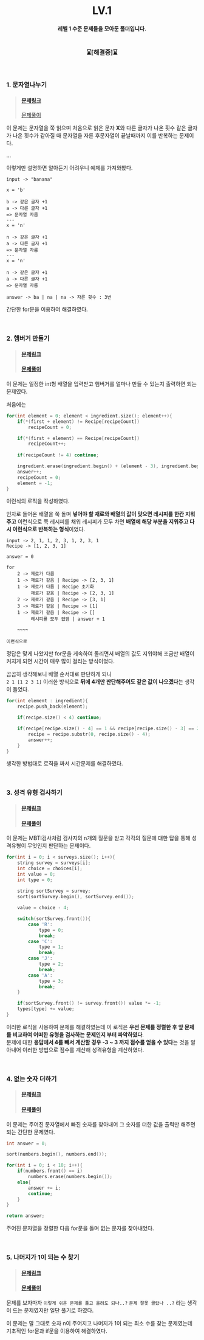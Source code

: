 <div align='center'>

# LV.1
#### 레벨 1 수준 문제들을 모아둔 폴더입니다. <br><br>

### ⌛[**해결중**]⌛
<br>

<div align='left'>

### 1. 문자열나누기<br>
> #### [문제링크](https://school.programmers.co.kr/learn/courses/30/lessons/140108)
> [문제풀이](https://github.com/ehdbs28/Algorithm/blob/main/PROGRAMMERS/Level_1/LV1_StringDivide.cpp)

이 문제는 문자열을 쭉 읽으며 처음으로 읽은 문자 **X**와 다른 글자가 나온 횟수 같은 글자가 나온 횟수가 같아질 때 문자열을 자른 후문자열이 끝날때까지 이를 반복하는 문제이다.

...

이렇게만 설명하면 알아듣기 어려우니 예제를 가져와봤다.

```
input -> "banana"

x = 'b'

b -> 같은 글자 +1
a -> 다른 글자 +1
=> 문자열 자름
---
x = 'n'

n -> 같은 글자 +1
a -> 다른 글자 +1
=> 문자열 자름
---
x = 'n'

n -> 같은 글자 +1
a -> 다른 글자 +1
=> 문자열 자름

answer -> ba | na | na -> 자른 횟수 : 3번
```

간단한 for문을 이용하여 해결하였다.

<br>

### 2. 햄버거 만들기<br>
> #### [문제링크](https://school.programmers.co.kr/learn/courses/30/lessons/133502)
> #### [문제풀이](https://github.com/ehdbs28/Algorithm/blob/main/PROGRAMMERS/Level_1/LV1_MakeAHamberger.cpp)

이 문제는 일정한 int형 배열을 입력받고 햄버거를 얼마나 만들 수 있는지 출력하면 되는 문제였다.

처음에는 
```cpp
for(int element = 0; element < ingredient.size(); element++){
    if(*(first + element) != Recipe[recipeCount])
        recipeCount = 0;

    if(*(first + element) == Recipe[recipeCount]) 
        recipeCount++;
    
    if(recipeCount != 4) continue;

    ingredient.erase(ingredient.begin() + (element - 3), ingredient.begin() + element + 1);
    answer++;
    recipeCount = 0;
    element = -1;
}
```
이런식의 로직을 작성하였다.

인자로 들어온 배열을 쭉 돌며 **넣어야 할 재료와 배열의 값이 맞으면 레시피를 한칸 지워주고** 이런식으로 쭉 레시피를 채워 레시피가 모두 차면 **배열에 해당 부분을 지워주고 다시 이런식으로 반복하는 형식**이었다.

```
input -> 2, 1, 1, 2, 3, 1, 2, 3, 1
Recipe -> [1, 2, 3, 1]

answer = 0

for
    2 -> 재료가 다름
    1 -> 재료가 같음 | Recipe -> [2, 3, 1]
    1 -> 재료가 다름 | Recipe 초기화
         재료가 같음 | Recipe -> [2, 3, 1]
    2 -> 재료가 같음 | Recipe -> [3, 1]
    3 -> 재료가 같음 | Recipe -> [1]
    1 -> 재료가 같음 | Recipe -> []
         레시피를 모두 없앰 | answer + 1
        
    ~~~~

이런식으로
```

정답은 맞게 나왔지만 for문을 게속하여 돌리면서 배열의 값도 지워야해 조금만 배열이 커지게 되면 시간이 매우 많이 걸리는 방식이었다.

곰곰히 생각해보니 배열 순서대로 판단하게 되니<br> 
`2 1 [1 2 3 1]` 이러한 방식으로 **뒤에 4개만 판단해주어도 같은 값이 나오겠다**는 생각이 들었다.

```cpp
for(int element : ingredient){
    recipe.push_back(element);

    if(recipe.size() < 4) continue;

    if(recipe[recipe.size() - 4] == 1 && recipe[recipe.size() - 3] == 2 && recipe[recipe.size() - 2] == 3 && recipe[recipe.size() - 1] == 1){
        recipe = recipe.substr(0, recipe.size() - 4);
        answer++;
    }
} 
```
생각한 방법대로 로직을 짜서 시간문제를 해결하였다.

<br>

### 3. 성격 유형 검사하기<br>
> #### [문제링크](https://school.programmers.co.kr/learn/courses/30/lessons/118666)
> #### [문제풀이](https://github.com/ehdbs28/Algorithm/blob/main/PROGRAMMERS/Level_1/LV1_Checking%20personality%20type.cpp)

이 문제는 MBTI검사처럼 검사지의 n개의 질문을 받고 각각의 질문에 대한 답을 통해 성격유형이 무엇인지 판단하는 문제이다.

```cpp
for(int i = 0; i < surveys.size(); i++){
    string survey = surveys[i];
    int choice = choices[i];
    int value = 0;
    int type = 0;
    
    string sortSurvey = survey;
    sort(sortSurvey.begin(), sortSurvey.end());

    value = choice - 4;

    switch(sortSurvey.front()){
        case 'R':
            type = 0;
            break;
        case 'C':
            type = 1;
            break;
        case 'J':
            type = 2;
            break;
        case 'A':
            type = 3;
            break;
    }

    if(sortSurvey.front() != survey.front()) value *= -1;
    types[type] += value;
}
```

이러한 로직을 사용하여 문제를 해결하였는데 이 로직은 **우선 문제를 정렬한 후 앞 문제를 비교하여 어떠한 유형을 검사하는 문제인지 부터 파악하였다**.
<br>
문제에 대한 **응답에서 4를 빼서 계산할 경우 -3 ~ 3 까지 점수를 얻을 수 있다**는 것을 알아내어 이러한 방법으로 점수를 계산해 성격유형을 계산하였다.

<br>

### 4. 없는 숫자 더하기
> #### [문제링크](https://school.programmers.co.kr/learn/courses/30/lessons/86051)
> #### [문제풀이](https://github.com/ehdbs28/Algorithm/blob/main/PROGRAMMERS/Level_1/LV1_Add%20a%20missing%20number.cpp)

이 문제는 주어진 문자열에서 빠진 숫자를 찾아내어 그 숫자를 더한 값을 출력만 해주면 되는 간단한 문제였다.

```cpp
int answer = 0;

sort(numbers.begin(), numbers.end());

for(int i = 0; i < 10; i++){
    if(numbers.front() == i)
        numbers.erase(numbers.begin());
    else{
        answer += i;
        continue;
    }
}

return answer;
```

주어진 문자열을 정렬한 다음 for문을 돌며 없는 문자를 찾아내었다.

<br>

### 5. 나머지가 1이 되는 수 찾기
> #### [문제링크](https://school.programmers.co.kr/learn/courses/30/lessons/87389)
> #### [문제풀이](https://github.com/ehdbs28/Algorithm/blob/main/PROGRAMMERS/Level_1/LV1_Find%20a%20number%20that%20leaves%201.cpp)

문제를 보자마자 `이렇게 쉬운 문제를 풀고 올려도 되나..?` `문제 잘못 골랐나 ..?` 라는 생각이 드는 문제였지만 일단 풀기로 하였다. <br>

이 문제는 말 그대로 숫자 n이 주어지고 나머지가 1이 되는 최소 수를 찾는 문제였는데 기초적인 for문과 if문을 이용하여 해결하였다.